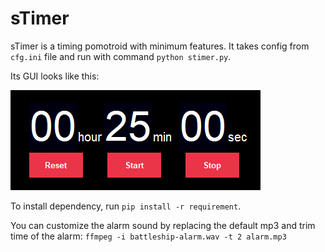 # sTimer

sTimer is a timing pomotroid with minimum features. It takes config from `cfg.ini` file and run with command `python stimer.py`.

Its GUI looks like this:

![img](asset/demo.png)

To install dependency, run `pip install -r requirement`.

You can customize the alarm sound by replacing the default mp3 and trim time of the alarm:
`ffmpeg -i battleship-alarm.wav -t 2 alarm.mp3`